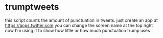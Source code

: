 # trumptweets

this script counts the amount of punctuation in tweets. just create an app at https://apps.twitter.com
you can change the screen name at the top
right now I'm using it to show how little or how much punctuation trump uses



